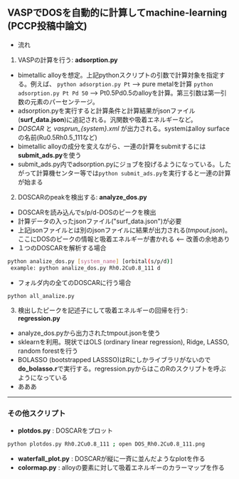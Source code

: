 ## VASPでDOSを自動的に計算してmachine-learning (PCCP投稿中論文)

* 流れ
1. VASPの計算を行う: **adsorption.py**

* bimetallic alloyを想定。上記pythonスクリプトの引数で計算対象を指定する。例えば、
`python adsorption.py Pt` --> pure metalを計算
`python adsorption.py Pt Pd 50` --> Pt0.5Pd0.5のalloyを計算。第三引数は第一引数の元素のパーセンテージ。
* adsorption.pyを実行すると計算条件と計算結果がjsonファイル(**surf_data.json**)に追記される。汎関数や吸着エネルギーなど。
* *DOSCAR* と *vasprun_{system}.xml* が出力される。systemはalloy surfaceの名前(Ru0.5Rh0.5_111など)
* bimetallic alloyの成分を変えながら、一連の計算をsubmitするには**submit_ads.py**を使う
* submit_ads.py内でadsorption.pyにジョブを投げるようになっている。したがって計算機センター等では`python submit_ads.py`を実行すると一連の計算が始まる

2. DOSCARのpeakを検出する: **analyze_dos.py**
* DOSCARを読み込んでs/p/d-DOSのピークを検出
* 計算データの入ったjsonファイル("surf_data.json")が必要
* 上記jsonファイルとは別のjsonファイルに結果が出力される(*tmpout.json*)。ここにDOSのピークの情報と吸着エネルギーが書かれる <-- 改善の余地あり
* １つのDOSCARを解析する場合
```bash
python analize_dos.py [system_name] [orbital(s/p/d)]
 example: python analize_dos.py Rh0.2Cu0.8_111 d
```
* フォルダ内の全てのDOSCARに行う場合
```bash
python all_analize.py
```

3. 検出したピークを記述子にして吸着エネルギーの回帰を行う: **regression.py**
* analyze_dos.pyから出力されたtmpout.jsonを使う
* sklearnを利用。現状ではOLS (ordinary linear regression), Ridge, LASSO, random forestを行う
* BOLASSO (bootstrapped LASSSO)はRにしかライブラリがないので**do_bolasso.r**で実行する。regression.pyからはこのRのスクリプトを呼ぶようになっている
* あああ

---

### その他スクリプト
* **plotdos.py** : DOSCARをプロット
```bash
python plotdos.py Rh0.2Cu0.8_111 ; open DOS_Rh0.2Cu0.8_111.png
```
* **waterfall_plot.py** : DOSCARが縦に一斉に並んだようなplotを作る
* **colormap.py** : alloyの要素に対して吸着エネルギーのカラーマップを作る
